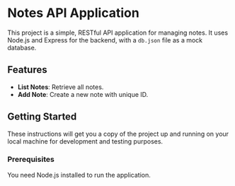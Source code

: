 # Notes API Application

This project is a simple, RESTful API application for managing notes. It uses Node.js and Express for the backend, with a `db.json` file as a mock database.

## Features

- **List Notes**: Retrieve all notes.
- **Add Note**: Create a new note with unique ID.

## Getting Started

These instructions will get you a copy of the project up and running on your local machine for development and testing purposes.

### Prerequisites

You need Node.js installed to run the application.
